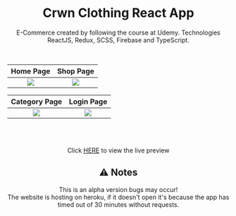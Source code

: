 <h1 align="center">Crwn Clothing React App</h1>

<p align="center"> E-Commerce created by following the course at Udemy. Technologies ReactJS, Redux, SCSS, Firebase and TypeScript. </p>
<br />

Home Page             |  Shop Page
:-------------------------:|:-------------------------:
![](https://user-images.githubusercontent.com/65612587/157327203-6c2a3e15-bf93-47d1-a2dc-0fa851278181.png)  |  ![](https://user-images.githubusercontent.com/65612587/157327230-c1a62306-9c39-4f4f-be17-3615288934ee.png)

Category Page             |  Login Page
:-------------------------:|:-------------------------:
![](https://user-images.githubusercontent.com/65612587/157327435-bc4c749d-8989-4a7a-8748-cb0b4d90444c.png)  |  ![](https://user-images.githubusercontent.com/65612587/157327396-05fb1e1b-e390-4bd6-960e-0f4dfc704a4e.png)

<br />
<br />

<p align="center">
  Click <a href="https://crwn-cossta.herokuapp.com" target="_blank">HERE</a> to view the live preview
</p>
  
<h2 align="center">⚠️ Notes</h2>
<p align="center">
  This is an alpha version bugs may occur! 
  <br/> 
  The website is hosting on heroku, if it doesn't open it's because the app has timed out of 30 minutes without requests.
</p>
